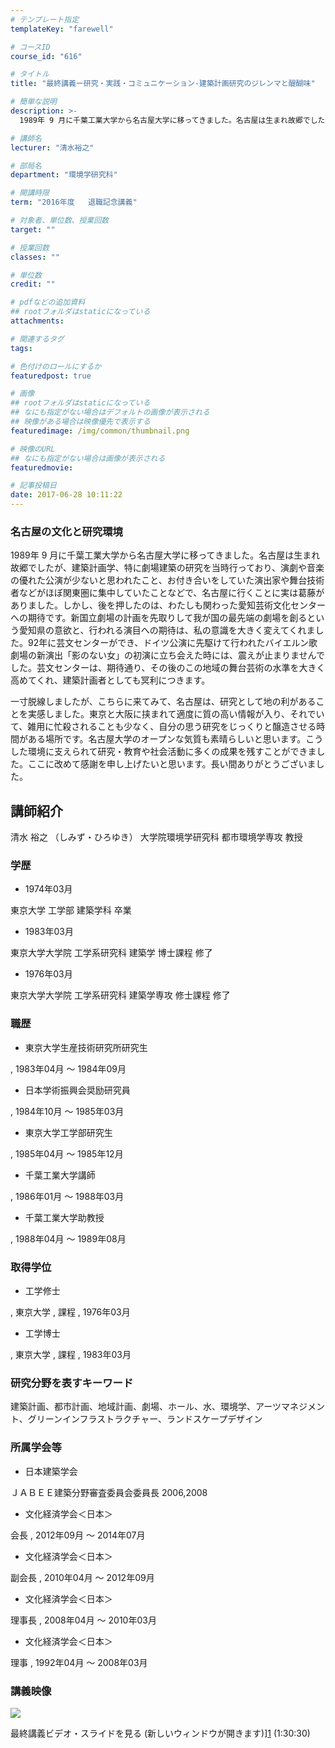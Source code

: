 ```yaml
---
# テンプレート指定
templateKey: "farewell"

# コースID
course_id: "616"

# タイトル
title: "最終講義ー研究・実践・コミュニケーション-建築計画研究のジレンマと醍醐味"

# 簡単な説明
description: >-
  1989年 9 月に千葉工業大学から名古屋大学に移ってきました。名古屋は生まれ故郷でしたが、建築計画学、特に劇場建築の研究を当時行っており、演劇や音楽の優れた公演が少ないと思われたこと、お付き合い...

# 講師名
lecturer: "清水裕之"

# 部局名
department: "環境学研究科"

# 開講時限
term: "2016年度	退職記念講義"

# 対象者、単位数、授業回数
target: ""

# 授業回数
classes: ""

# 単位数
credit: ""

# pdfなどの追加資料
## rootフォルダはstaticになっている
attachments: 

# 関連するタグ
tags:

# 色付けのロールにするか
featuredpost: true

# 画像
## rootフォルダはstaticになっている
## なにも指定がない場合はデフォルトの画像が表示される
## 映像がある場合は映像優先で表示する
featuredimage: /img/common/thumbnail.png

# 映像のURL
## なにも指定がない場合は画像が表示される
featuredmovie: 

# 記事投稿日
date: 2017-06-28 10:11:22
---
```


### 名古屋の文化と研究環境

1989年 9 月に千葉工業大学から名古屋大学に移ってきました。名古屋は生まれ故郷でしたが、建築計画学、特に劇場建築の研究を当時行っており、演劇や音楽の優れた公演が少ないと思われたこと、お付き合いをしていた演出家や舞台技術者などがほぼ関東圏に集中していたことなどで、名古屋に行くことに実は葛藤がありました。しかし、後を押したのは、わたしも関わった愛知芸術文化センターへの期待です。新国立劇場の計画を先取りして我が国の最先端の劇場を創るという愛知県の意欲と、行われる演目への期待は、私の意識を大きく変えてくれました。92年に芸文センターができ、ドイツ公演に先駆けて行われたバイエルン歌劇場の新演出「影のない女」の初演に立ち会えた時には、震えが止まりませんでした。芸文センターは、期待通り、その後のこの地域の舞台芸術の水準を大きく高めてくれ、建築計画者としても冥利につきます。

一寸脱線しましたが、こちらに来てみて、名古屋は、研究として地の利があることを実感しました。東京と大阪に挟まれて適度に質の高い情報が入り、それでいて、雑用に忙殺されることも少なく、自分の思う研究をじっくりと醸造させる時間がある場所です。名古屋大学のオープンな気質も素晴らしいと思います。こうした環境に支えられて研究・教育や社会活動に多くの成果を残すことができました。ここに改めて感謝を申し上げたいと思います。長い間ありがとうございました。

## 講師紹介

清水 裕之 （しみず・ひろゆき） 大学院環境学研究科 都市環境学専攻 教授

### 学歴

* 1974年03月

東京大学 工学部 建築学科 卒業

* 1983年03月

東京大学大学院 工学系研究科 建築学 博士課程 修了

* 1976年03月

東京大学大学院 工学系研究科 建築学専攻 修士課程 修了

### 職歴

* 東京大学生産技術研究所研究生

, 1983年04月 ～ 1984年09月

* 日本学術振興会奨励研究員

, 1984年10月 ～ 1985年03月

* 東京大学工学部研究生

, 1985年04月 ～ 1985年12月

* 千葉工業大学講師

, 1986年01月 ～ 1988年03月

* 千葉工業大学助教授

, 1988年04月 ～ 1989年08月

### 取得学位

* 工学修士

, 東京大学 , 課程 , 1976年03月

* 工学博士

, 東京大学 , 課程 , 1983年03月

### 研究分野を表すキーワード

建築計画、都市計画、地域計画、劇場、ホール、水、環境学、アーツマネジメント、グリーンインフラストラクチャー、ランドスケープデザイン

### 所属学会等

* 日本建築学会

ＪＡＢＥＥ建築分野審査委員会委員長 2006,2008

* 文化経済学会＜日本＞

会長 , 2012年09月 ～ 2014年07月

* 文化経済学会＜日本＞

副会長 , 2010年04月 ～ 2012年09月

* 文化経済学会＜日本＞

理事長 , 2008年04月 ～ 2010年03月

* 文化経済学会＜日本＞

理事 , 1992年04月 ～ 2008年03月

### 講義映像

![](/files/616/3541.jpg) 

最終講義ビデオ・スライドを見る (新しいウィンドウが開きます)][1] (1:30:30)

[1]: http://studio.media.nagoya-u.ac.jp/videos/watch.php?v=42cbecb142d6bedd63940d80638af19141ab0638/autostart/true/caption/true